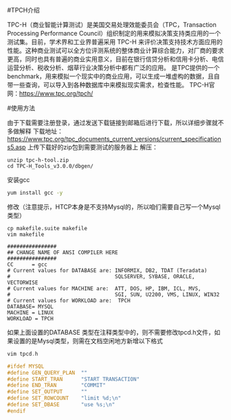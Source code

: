 #TPCH介绍

TPC-H（商业智能计算测试）是美国交易处理效能委员会（TPC，Transaction Processing Performance Council）组织制定的用来模拟决策支持类应用的一个测试集。目前，学术界和工业界普遍采用 TPC-H 来评价决策支持技术方面应用的性能。这种商业测试可以全方位评测系统的整体商业计算综合能力，对厂商的要求更高，同时也具有普遍的商业实用意义，目前在银行信贷分析和信用卡分析、电信运营分析、税收分析、烟草行业决策分析中都有广泛的应用。
是TPC提供的一个benchmark，用来模拟一个现实中的商业应用，可以生成一堆虚构的数据，且自带一些查询，可以导入到各种数据库中来模拟现实需求，检查性能。
TPC-H官网：https://www.tpc.org/tpch/


#使用方法

由于下载需要注册登录，通过发送下载链接到邮箱后进行下载，所以详细步骤就不多做解释
下载地址：https://www.tpc.org/tpc_documents_current_versions/current_specifications5.asp
上传下载好的zip包到需要测试的服务器上
解压：
```shell
unzip tpc-h-tool.zip
cd TPC-H_Tools_v3.0.0/dbgen/
```

安装gcc
```bash
yum install gcc -y
```

修改（注意提示，HTCP本身是不支持Mysql的，所以咱们需要自己写一个Mysql类型）

```
cp makefile.suite makefile
vim makefile

################
## CHANGE NAME OF ANSI COMPILER HERE
################
CC      = gcc
# Current values for DATABASE are: INFORMIX, DB2, TDAT (Teradata)
#                                  SQLSERVER, SYBASE, ORACLE, VECTORWISE
# Current values for MACHINE are:  ATT, DOS, HP, IBM, ICL, MVS,
#                                  SGI, SUN, U2200, VMS, LINUX, WIN32
# Current values for WORKLOAD are:  TPCH
DATABASE= MYSQL
MACHINE = LINUX
WORKLOAD = TPCH
```

如果上面设置的DATABASE 类型在注释类型中的，则不需要修改tpcd.h文件，如果设置的是Mysql类型，则需在文档空闲地方新增以下格式
```cpp
vim tpcd.h

#ifdef MYSQL
#define GEN_QUERY_PLAN  ""
#define START_TRAN      "START TRANSACTION"
#define END_TRAN        "COMMIT"
#define SET_OUTPUT      ""
#define SET_ROWCOUNT    "limit %d;\n"
#define SET_DBASE       "use %s;\n"
#endif

```